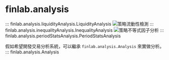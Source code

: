 # finlab.analysis

::: finlab.analysis.liquidityAnalysis.LiquidityAnalysis
![策略流動性檢測](img/analysis/liq-analysis.png)
::: finlab.analysis.inequalityAnalysis.InequalityAnalysis
![策略不等式因子分析](img/analysis/ineq-analysis.png)
::: finlab.analysis.periodStatsAnalysis.PeriodStatsAnalysis

假如希望開發交易分析系統，可以繼承 `finlab.analysis.Analysis` 來實做分析。
::: finlab.analysis.Analysis
